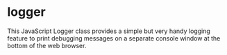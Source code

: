 # logger
This JavaScript Logger class provides a simple but very handy logging feature to print debugging messages on a separate console window at the bottom of the web browser.

